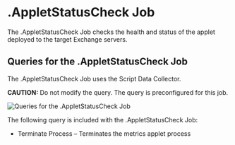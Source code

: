 # .AppletStatusCheck Job

The .AppletStatusCheck Job checks the health and status of the applet deployed to the target
Exchange servers.

## Queries for the .AppletStatusCheck Job

The .AppletStatusCheck Job uses the Script Data Collector.

**CAUTION:** Do not modify the query. The query is preconfigured for this job.

![Queries for the .AppletStatusCheck Job](/img/versioned_docs/enterpriseauditor_11.6/enterpriseauditor/solutions/exchange/hubmetrics/collection/appletstatuscheckquery.webp)

The following query is included with the .AppletStatusCheck Job:

- Terminate Process – Terminates the metrics applet process
